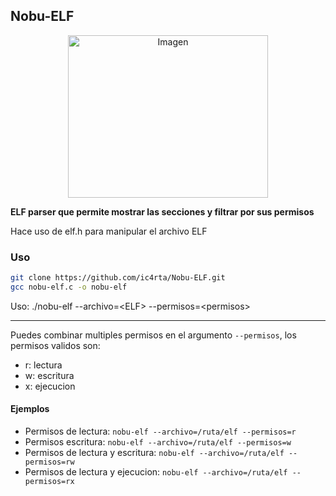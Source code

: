 ## Nobu-ELF

<p align="center">
  <img src="https://static.wikia.nocookie.net/fategrandorder/images/4/41/Figure_069.png/revision/latest/scale-to-width-down/250?cb=20200331171136" alt="Imagen" width="320" height="260">
</p

**ELF parser que permite mostrar las secciones y filtrar por sus permisos**

Hace uso de elf.h para manipular el archivo ELF

### Uso

```bash
git clone https://github.com/ic4rta/Nobu-ELF.git
gcc nobu-elf.c -o nobu-elf
```
Uso: ./nobu-elf --archivo=\<ELF> --permisos=\<permisos>

---
Puedes combinar multiples permisos en el argumento ```--permisos```, los permisos validos son:
- r: lectura
- w: escritura
- x: ejecucion
  
#### Ejemplos
- Permisos de lectura: ```nobu-elf --archivo=/ruta/elf --permisos=r```
- Permisos escritura: ```nobu-elf --archivo=/ruta/elf --permisos=w```
- Permisos de lectura y escritura: ```nobu-elf --archivo=/ruta/elf --permisos=rw```
- Permisos de lectura y ejecucion: ```nobu-elf --archivo=/ruta/elf --permisos=rx```
